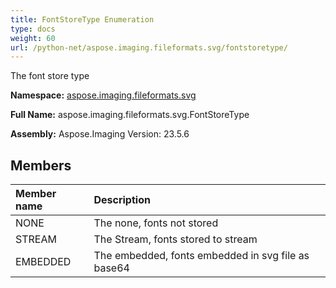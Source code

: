 ```yaml
---
title: FontStoreType Enumeration
type: docs
weight: 60
url: /python-net/aspose.imaging.fileformats.svg/fontstoretype/
---
```


The font store type

**Namespace:** [aspose.imaging.fileformats.svg](/imaging/python-net/aspose.imaging.fileformats.svg/)

**Full Name:** aspose.imaging.fileformats.svg.FontStoreType

**Assembly:**  Aspose.Imaging Version: 23.5.6

## **Members**
|**Member name**|**Description**|
| :- | :- |
|NONE|The none, fonts not stored|
|STREAM|The Stream, fonts stored to stream|
|EMBEDDED|The embedded, fonts embedded in svg file as base64|
